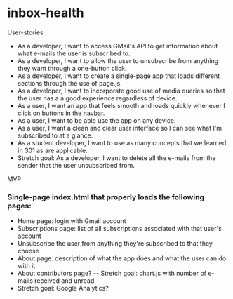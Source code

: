 # inbox-health


User-stories

- As a developer, I want to access GMail's API to get information about what e-mails
  the user is subscribed to.
- As a developer, I want to allow the user to unsubscribe from anything they want through
  a one-button click.
- As a developer, I want to create a single-page app that loads different sections through
  the use of page.js.
- As a developer, I want to incorporate good use of media queries so that the user has a
a good experience regardless of device.
- As a user, I want an app that feels smooth and loads quickly whenever I click on
  buttons in the navbar.
- As a user, I want to be able use the app on any device.
- As a user, I want a clean and clear user interface so I can see what I'm subscribed
  to at a glance.
- As a student developer, I want to use as many concepts that we learned in 301 as
  are applicable.
- Stretch goal: As a developer, I want to delete all the e-mails from the sender that
  the user unsubscribed from.

MVP

### Single-page index.html that properly loads the following pages:
- Home page: login with Gmail account
- Subscriptions page: list of all subscriptions associated with that user's account
- Unsubscribe the user from anything they're subscribed to that they choose
- About page: description of what the app does and what the user can do with it
- About contributors page?
-- Stretch goal: chart.js with number of e-mails received and unread
- Stretch goal: Google Analytics?
